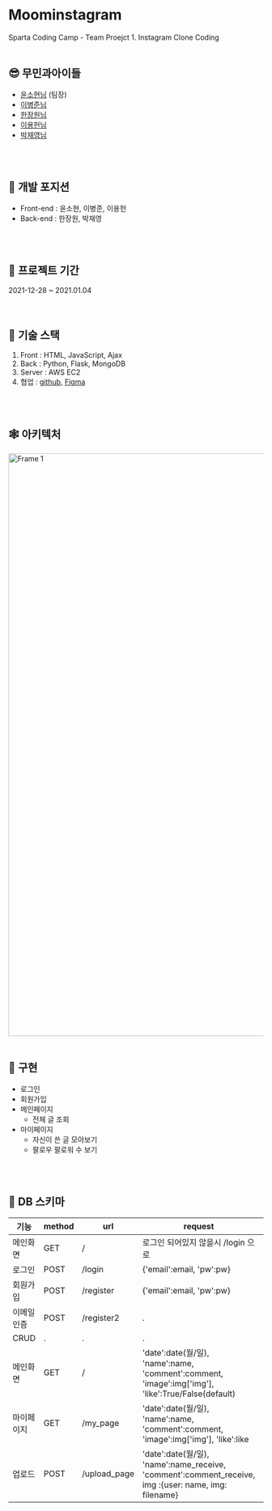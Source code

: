 # Moominstagram

Sparta Coding Camp - Team Proejct 1. Instagram Clone Coding
<br>
<br>

## 😎 무민과아이들 
* [윤소현님](https://github.com/YoonSeohyeon) (팀장)
* [이병준님](https://github.com/dugadak)
* [한장원님](https://github.com/HANJANGWON)
* [이용헌님](https://github.com/yongheon-Lee)
* [박재영님](https://github.com/devjcode)  

<br>
<br>

## 🦴 개발 포지션
+ Front-end : 윤소현, 이병준, 이용헌
+ Back-end : 한장원, 박재영  

<br>
<br>

## 📆 프로젝트 기간
2021-12-28 ~ 2021.01.04  
<br>
<br>
## 🤖 기술 스택
1. Front : HTML, JavaScript, Ajax
2. Back : Python, Flask, MongoDB
3. Server : AWS EC2
4. 협업 : [github](https://github.com/MoominAndChildrenTeam/), [Figma](https://www.figma.com/file/bxfXRmb2SybXbWdoB3PudW/%EB%AC%B4%EB%AF%BC?node-id=0%3A1)

<br>
<br>

## 🕸 아키텍처  
<img width="1152" alt="Frame 1" src="https://user-images.githubusercontent.com/87844396/147567865-c06f25c0-dfbc-499d-bc5c-7957a1ab35ef.png">
<br>
<br>

## 🙉 구현
- 로그인
- 회원가입
- 메인페이지
  + 전체 글 조회
- 마이페이지
  + 자신이 쓴 글 모아보기
  + 팔로우 팔로워 수 보기  

<br>
<br>

## 🎈 DB 스키마  
|기능|method|url|request|response|
|---|---|---|---|---|
|메인화면|GET|/|로그인 되어있지 않을시 /login 으로|
|로그인|POST|/login|{'email':email, 'pw':pw}|
|회원가입|POST|/register|{'email':email, 'pw':pw}||
|이메일인증|POST|/register2|.|.|
|CRUD|.|.|.|.|
|메인화면|GET|/|'date':date(월/일), 'name':name, 'comment':comment, 'image':img['img'], 'like':True/False(default)|
|마이페이지|GET|/my_page|'date':date(월/일), 'name':name, 'comment':comment, 'image':img['img'], 'like':like|
|업로드|POST|/upload_page|'date':date(월/일), 'name':name_receive, 'comment':comment_receive, img :{user: name, img: filename}|
<br>
<br>


